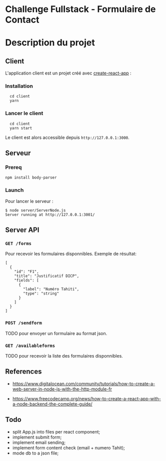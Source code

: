 # Challenge Fullstack - Formulaire de Contact

# Description du projet


## Client

L'application client est un projet créé avec [create-react-app](https://fr.reactjs.org/docs/create-a-new-react-app.html) :

### Installation

```
  cd client
  yarn
```

### Lancer le client

```
  cd client
  yarn start
```

Le client est alors accessible depuis ``http://127.0.0.1:3000``.

## Serveur

### Prereq

``
npm install body-parser
``

### Launch

Pour lancer le serveur :

```
$ node server/ServerNode.js 
Server running at http://127.0.0.1:3001/
```

## Server API

### ``GET /forms`` 

Pour recevoir les formulaires disponnibles.
Exemple de résultat:

```
[
  {
    "id": "F1",
    "title": "Justificatif DICP",
    "fields": [
      {
        "label": "Numéro Tahiti",
        "type": "string"
      }
    ]
  }
]
```

### ``POST /sendform`` 

TODO
pour envoyer un formulaire au format json.

### ``GET /availableforms`` 

TODO
pour recevoir la liste des formulaires disponnibles.

## References 

* https://www.digitalocean.com/community/tutorials/how-to-create-a-web-server-in-node-js-with-the-http-module-fr

* https://www.freecodecamp.org/news/how-to-create-a-react-app-with-a-node-backend-the-complete-guide/


## Todo 

- split App.js into files per react component;
- implement submit form;
- implement email sending;
- implement form content check (email + numero Tahit);
- mode db to a json file;
